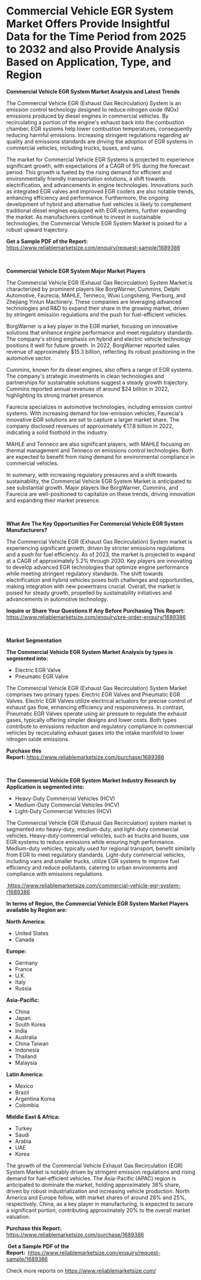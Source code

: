 <p><h1>Commercial Vehicle EGR System Market Offers Provide Insightful Data for the Time Period from 2025 to 2032 and also Provide Analysis Based on Application, Type, and Region</h1></p><p><strong>Commercial Vehicle EGR System Market Analysis and Latest Trends</strong></p>
<p><p>The Commercial Vehicle EGR (Exhaust Gas Recirculation) System is an emission control technology designed to reduce nitrogen oxide (NOx) emissions produced by diesel engines in commercial vehicles. By recirculating a portion of the engine's exhaust back into the combustion chamber, EGR systems help lower combustion temperatures, consequently reducing harmful emissions. Increasing stringent regulations regarding air quality and emissions standards are driving the adoption of EGR systems in commercial vehicles, including trucks, buses, and vans.</p><p>The market for Commercial Vehicle EGR Systems is projected to experience significant growth, with expectations of a CAGR of 9% during the forecast period. This growth is fueled by the rising demand for efficient and environmentally friendly transportation solutions, a shift towards electrification, and advancements in engine technologies. Innovations such as integrated EGR valves and improved EGR coolers are also notable trends, enhancing efficiency and performance. Furthermore, the ongoing development of hybrid and alternative fuel vehicles is likely to complement traditional diesel engines equipped with EGR systems, further expanding the market. As manufacturers continue to invest in sustainable technologies, the Commercial Vehicle EGR System Market is poised for a robust upward trajectory.</p></p>
<p><strong>Get a Sample PDF of the Report:&nbsp;</strong> <a href="https://www.reliablemarketsize.com/enquiry/request-sample/1689386?utm_campaign=1911&utm_medium=2&utm_source=Github&utm_content=ia&utm_term=07012025&utm_id=commercial-vehicle-egr-system">https://www.reliablemarketsize.com/enquiry/request-sample/1689386</a></p>
<p>&nbsp;</p>
<p><strong>Commercial Vehicle EGR System Major Market Players</strong></p>
<p><p>The Commercial Vehicle EGR (Exhaust Gas Recirculation) System Market is characterized by prominent players like BorgWarner, Cummins, Delphi Automotive, Faurecia, MAHLE, Tenneco, Wuxi Longsheng, Pierburg, and Zhejiang Yinlun Machinery. These companies are leveraging advanced technologies and R&D to expand their share in the growing market, driven by stringent emission regulations and the push for fuel-efficient vehicles.</p><p>BorgWarner is a key player in the EGR market, focusing on innovative solutions that enhance engine performance and meet regulatory standards. The company's strong emphasis on hybrid and electric vehicle technology positions it well for future growth. In 2022, BorgWarner reported sales revenue of approximately $15.3 billion, reflecting its robust positioning in the automotive sector.</p><p>Cummins, known for its diesel engines, also offers a range of EGR systems. The company's strategic investments in clean technologies and partnerships for sustainable solutions suggest a steady growth trajectory. Cummins reported annual revenues of around $24 billion in 2022, highlighting its strong market presence.</p><p>Faurecia specializes in automotive technologies, including emission control systems. With increasing demand for low-emission vehicles, Faurecia's innovative EGR solutions are set to capture a larger market share. The company disclosed revenues of approximately €17.8 billion in 2022, indicating a solid foothold in the industry.</p><p>MAHLE and Tenneco are also significant players, with MAHLE focusing on thermal management and Tenneco on emissions control technologies. Both are expected to benefit from rising demand for environmental compliance in commercial vehicles.</p><p>In summary, with increasing regulatory pressures and a shift towards sustainability, the Commercial Vehicle EGR System Market is anticipated to see substantial growth. Major players like BorgWarner, Cummins, and Faurecia are well-positioned to capitalize on these trends, driving innovation and expanding their market presence.</p></p>
<p>&nbsp;</p>
<p><strong>What Are The Key Opportunities For Commercial Vehicle EGR System Manufacturers?</strong></p>
<p><p>The Commercial Vehicle EGR (Exhaust Gas Recirculation) System market is experiencing significant growth, driven by stricter emissions regulations and a push for fuel efficiency. As of 2023, the market is projected to expand at a CAGR of approximately 5.2% through 2030. Key players are innovating to develop advanced EGR technologies that optimize engine performance while meeting stringent regulatory standards. The shift towards electrification and hybrid vehicles poses both challenges and opportunities, making integration with new powertrains crucial. Overall, the market is poised for steady growth, propelled by sustainability initiatives and advancements in automotive technology.</p></p>
<p><strong>Inquire or Share Your Questions If Any Before Purchasing This Report:</strong> <a href="https://www.reliablemarketsize.com/enquiry/pre-order-enquiry/1689386?utm_campaign=1911&utm_medium=2&utm_source=Github&utm_content=ia&utm_term=07012025&utm_id=commercial-vehicle-egr-system">https://www.reliablemarketsize.com/enquiry/pre-order-enquiry/1689386</a></p>
<p>&nbsp;</p>
<p><strong>Market Segmentation</strong></p>
<p><strong>The Commercial Vehicle EGR System Market Analysis by types is segmented into:</strong></p>
<p><ul><li>Electric EGR Valve</li><li>Pneumatic EGR Valve</li></ul></p>
<p><p>The Commercial Vehicle EGR (Exhaust Gas Recirculation) System Market comprises two primary types: Electric EGR Valves and Pneumatic EGR Valves. Electric EGR Valves utilize electrical actuators for precise control of exhaust gas flow, enhancing efficiency and responsiveness. In contrast, Pneumatic EGR Valves operate using air pressure to regulate the exhaust gases, typically offering simpler designs and lower costs. Both types contribute to emissions reduction and regulatory compliance in commercial vehicles by recirculating exhaust gases into the intake manifold to lower nitrogen oxide emissions.</p></p>
<p><strong>Purchase this Report:&nbsp;</strong><a href="https://www.reliablemarketsize.com/purchase/1689386?utm_campaign=1911&utm_medium=2&utm_source=Github&utm_content=ia&utm_term=07012025&utm_id=commercial-vehicle-egr-system">https://www.reliablemarketsize.com/purchase/1689386</a></p>
<p>&nbsp;</p>
<p><strong>The Commercial Vehicle EGR System Market Industry Research by Application is segmented into:</strong></p>
<p><ul><li>Heavy-Duty Commercial Vehicles (HCV)</li><li>Medium-Duty Commercial Vehicles (HCV)</li><li>Light-Duty Commercial Vehicles (HCV)</li></ul></p>
<p><p>The Commercial Vehicle EGR (Exhaust Gas Recirculation) system market is segmented into heavy-duty, medium-duty, and light-duty commercial vehicles. Heavy-duty commercial vehicles, such as trucks and buses, use EGR systems to reduce emissions while ensuring high performance. Medium-duty vehicles, typically used for regional transport, benefit similarly from EGR to meet regulatory standards. Light-duty commercial vehicles, including vans and smaller trucks, utilize EGR systems to improve fuel efficiency and reduce pollutants, catering to urban environments and compliance with emissions regulations.</p></p>
<p><a href="https://www.reliablemarketsize.com/commercial-vehicle-egr-system-r1689386?utm_campaign=1911&utm_medium=2&utm_source=Github&utm_content=ia&utm_term=07012025&utm_id=commercial-vehicle-egr-system">&nbsp;https://www.reliablemarketsize.com/commercial-vehicle-egr-system-r1689386</a></p>
<p><strong>In terms of Region, the Commercial Vehicle EGR System Market Players available by Region are:</strong></p>
<p>
    <p> <strong> North America: </strong>
        <ul>
            <li>United States</li>
            <li>Canada</li>
        </ul>
        </p> 
    <p> <strong> Europe: </strong>
        <ul>
            <li>Germany</li>
            <li>France</li>
            <li>U.K.</li>
            <li>Italy</li>
            <li>Russia</li>
        </ul>
        </p> 
    <p> <strong> Asia-Pacific: </strong>
        <ul>
            <li>China</li>
            <li>Japan</li>
            <li>South Korea</li>
            <li>India</li>
            <li>Australia</li>
            <li>China Taiwan</li>
            <li>Indonesia</li>
            <li>Thailand</li>
            <li>Malaysia</li>
        </ul>
        </p> 
    <p> <strong> Latin America: </strong>
        <ul>
            <li>Mexico</li>
            <li>Brazil</li>
            <li>Argentina Korea</li>
            <li>Colombia</li>
        </ul>
        </p> 
    <p> <strong> Middle East & Africa: </strong>
        <ul>
            <li>Turkey</li>
            <li>Saudi</li>
            <li>Arabia</li>
            <li>UAE</li>
            <li>Korea</li>
        </ul>
    </p>
    </p>
<p><p>The growth of the Commercial Vehicle Exhaust Gas Recirculation (EGR) System Market is notably driven by stringent emission regulations and rising demand for fuel-efficient vehicles. The Asia-Pacific (APAC) region is anticipated to dominate the market, holding approximately 38% share, driven by robust industrialization and increasing vehicle production. North America and Europe follow, with market shares of around 28% and 25%, respectively. China, as a key player in manufacturing, is expected to secure a significant portion, contributing approximately 20% to the overall market valuation.</p></p>
<p><strong>Purchase this Report: </strong><a href="https://www.reliablemarketsize.com/purchase/1689386?utm_campaign=1911&utm_medium=2&utm_source=Github&utm_content=ia&utm_term=07012025&utm_id=commercial-vehicle-egr-system">https://www.reliablemarketsize.com/purchase/1689386</a></p>
<p>&nbsp;<strong>Get a Sample PDF of the Report:&nbsp;&nbsp;</strong><a href="https://www.reliablemarketsize.com/enquiry/request-sample/1689386?utm_campaign=1911&utm_medium=2&utm_source=Github&utm_content=ia&utm_term=07012025&utm_id=commercial-vehicle-egr-system">https://www.reliablemarketsize.com/enquiry/request-sample/1689386</a></p>
<p><strong></strong></p>
<p>Check more reports on <a href="https://www.reliablemarketsize.com/?utm_campaign=1911&utm_medium=2&utm_source=Github&utm_content=ia&utm_term=07012025&utm_id=commercial-vehicle-egr-system">https://www.reliablemarketsize.com/</a></p>